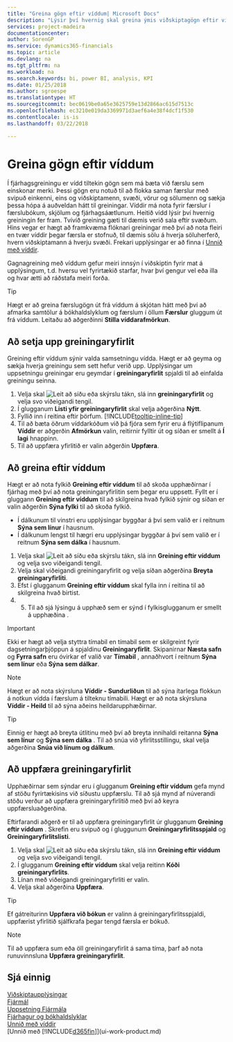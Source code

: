 ```yaml
---
title: "Greina gögn eftir víddum| Microsoft Docs"
description: "Lýsir því hvernig skal greina ýmis viðskiptagögn eftir víddum."
services: project-madeira
documentationcenter: 
author: SorenGP
ms.service: dynamics365-financials
ms.topic: article
ms.devlang: na
ms.tgt_pltfrm: na
ms.workload: na
ms.search.keywords: bi, power BI, analysis, KPI
ms.date: 01/25/2018
ms.author: sgroespe
ms.translationtype: HT
ms.sourcegitcommit: bec0619be0a65e3625759e13d2866ac615d7513c
ms.openlocfilehash: ec3210e019da3369971d3aef6a4e38f4dcf1f530
ms.contentlocale: is-is
ms.lasthandoff: 03/22/2018

---
```

#  <a name="analyze-data-by-dimensions"></a>Greina gögn eftir víddum
Í fjárhagsgreiningu er vídd tiltekin gögn sem má bæta við færslu sem einskonar merki. Þessi gögn eru notuð til að flokka saman færslur með svipuð einkenni, eins og viðskiptamenn, svæði, vörur og sölumenn og sækja þessa hópa á auðveldan hátt til greiningar. Víddir má nota fyrir færslur í færslubókum, skjölum og fjárhagsáætlunum. Heitið vídd lýsir því hvernig greiningin fer fram. Tvívíð greining gæti til dæmis verið sala eftir svæðum. Hins vegar er hægt að framkvæma flóknari greiningar með því að nota fleiri en tvær víddir þegar færsla er stofnuð, til dæmis sölu á hverja söluherferð, hvern viðskiptamann á hverju svæði. Frekari upplýsingar er að finna í [Unnið með víddir](finance-dimensions.md).

Gagnagreining með víddum gefur meiri innsýn í viðskiptin fyrir mat á upplýsingum, t.d. hversu vel fyrirtækið starfar, hvar því gengur vel eða illa og hvar ætti að ráðstafa meiri forða.

> [!TIP]
> Hægt er að greina færslugögn út frá víddum á skjótan hátt með því að afmarka samtölur á bókhaldslyklum og færslum í öllum **Færslur** gluggum út frá víddum. Leitaðu að aðgerðinni **Stilla víddarafmörkun**.

## <a name="to-set-up-an-analysis-view"></a>Að setja upp greiningaryfirlit  
Greining eftir víddum sýnir valda samsetningu vídda. Hægt er að geyma og sækja hverja greiningu sem sett hefur verið upp. Upplýsingar um uppsetningu greiningar eru geymdar í **greiningaryfirlit** spjaldi til að einfalda greiningu seinna.  

1. Velja skal ![Leit að síðu eða skýrslu](media/ui-search/search_small.png "Leit að síðu eða skýrslu táknið") tákn, slá inn **greiningaryfirlit** og velja svo viðeigandi tengil.  
2. Í glugganum **Listi yfir greiningaryfirlit** skal velja aðgerðina **Nýtt**.
3. Fyllið inn í reitina eftir þörfum. [!INCLUDE[tooltip-inline-tip](includes/tooltip-inline-tip_md.md)]
4. Til að bæta öðrum víddarkóðum við þá fjóra sem fyrir eru á flýtiflipanum **Víddir** er aðgerðin **Afmörkun** valin, reitirnir fylltir út og síðan er smellt á **Í lagi** hnappinn.  
5. Til að uppfæra yfirlitið er valin aðgerðin **Uppfæra**.

## <a name="to-analyze-by-dimensions"></a>Að greina eftir víddum
Hægt er að nota fylkið **Greining eftir víddum** til að skoða upphæðirnar í fjárhag með því að nota greiningaryfirlitin sem þegar eru uppsett. Fyllt er í gluggann **Greining eftir víddum** til að skilgreina hvað fylkið sýnir og síðan er valin aðgerðin **Sýna fylki** til að skoða fylkið.  

- Í dálkunum til vinstri eru upplýsingar byggðar á því sem valið er í reitnum **Sýna sem línur** í hausnum.  
- Í dálkunum lengst til hægri eru upplýsingar byggðar á því sem valið er í reitnum **Sýna sem dálka** í hausnum.  

1. Velja skal ![Leit að síðu eða skýrslu](media/ui-search/search_small.png "Leit að síðu eða skýrslu táknið") tákn, slá inn **Greining eftir víddum** og velja svo viðeigandi tengil.  
2. Velja skal viðeigandi greiningaryfirlit og velja síðan aðgerðina **Breyta greiningaryfirliti**.
3. Efst í glugganum **Greining eftir víddum** skal fylla inn í reitina til að skilgreina hvað birtist.
4. 5. Til að sjá lýsingu á upphæð sem er sýnd í fylkisglugganum er smellt á upphæðina .  

> [!IMPORTANT]  
>   Ekki er hægt að velja styttra tímabil en tímabil sem er skilgreint fyrir dagsetningarþjöppun á spjaldinu **Greiningaryfirlit**. Skipanirnar **Næsta safn** og **Fyrra safn** eru óvirkar ef valið var **Tímabil** , annaðhvort í reitnum **Sýna sem línur** eða **Sýna sem dálkar**.  

> [!NOTE]  
>   Hægt er að nota skýrsluna **Víddir - Sundurliðun** til að sýna ítarlega flokkun á notkun vídda í færslum á tilteknu tímabili. Hægt er að nota skýrsluna **Víddir - Heild** til að sýna aðeins heildarupphæðirnar.  

> [!TIP]  
>   Einnig er hægt að breyta útlitinu með því að breyta innihaldi reitanna **Sýna sem línur** og **Sýna sem dálka** . Til að snúa við yfirlitsstillingu, skal velja aðgerðina **Snúa við línum og dálkum**.

## <a name="to-update-an-analysis-view"></a>Að uppfæra greiningaryfirlit  
Upphæðirnar sem sýndar eru í glugganum **Greining eftir víddum** gefa mynd af stöðu fyrirtækisins við síðustu uppfærslu. Til að sjá mynd af núverandi stöðu verður að uppfæra greiningaryfirlitið með því að keyra uppfærsluaðgerðina.

Eftirfarandi aðgerð er til að uppfæra greiningaryfirlit úr glugganum **Greining eftir víddum** . Skrefin eru svipuð og í gluggunum **Greiningaryfirlitsspjald** og **Greiningaryfirlitslisti**.  

1. Velja skal ![Leit að síðu eða skýrslu](media/ui-search/search_small.png "Leit að síðu eða skýrslu táknið") tákn, slá inn **Greining eftir víddum** og velja svo viðeigandi tengil.  
2. Í glugganum **Greining eftir víddum** skal velja reitinn **Kóði greiningaryfirlits**.  
3. Línan með viðeigandi greiningaryfirliti er valin.  
4. Velja skal aðgerðina **Uppfæra**.  

> [!TIP]  
>   Ef gátreiturinn **Uppfæra við bókun** er valinn á greiningaryfirlitsspjaldi, uppfærist yfirlitið sjálfkrafa þegar tengd færsla er bókuð.

> [!NOTE]  
>   Til að uppfæra sum eða öll greiningaryfirlit á sama tíma, þarf að nota runuvinnsluna **Uppfæra greiningaryfirlit**.  

## <a name="see-also"></a>Sjá einnig
[Viðskiptaupplýsingar](bi.md)  
[Fjármál](finance.md)  
[Uppsetning Fjármála](finance-setup-finance.md)  
[Fjárhagur og bókhaldslyklar](finance-general-ledger.md)  
[Unnið með víddir](finance-dimensions.md)  
[Unnið með [!INCLUDE[d365fin](includes/d365fin_md.md)]](ui-work-product.md)  

